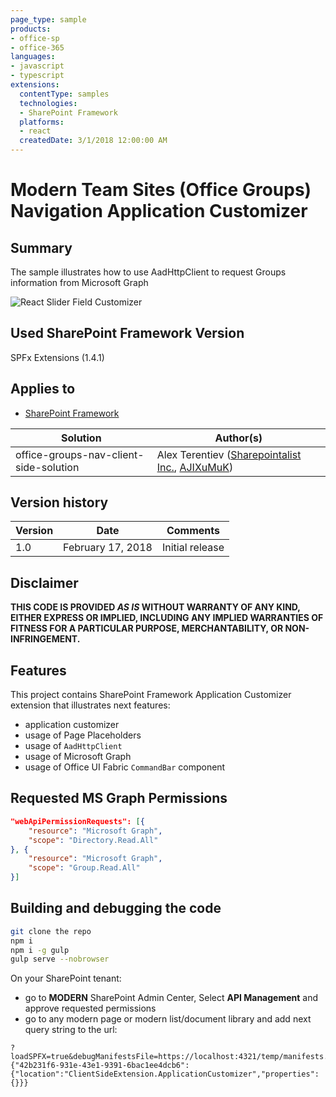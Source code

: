 ```yaml
---
page_type: sample
products:
- office-sp
- office-365
languages:
- javascript
- typescript
extensions:
  contentType: samples
  technologies:
  - SharePoint Framework
  platforms:
  - react
  createdDate: 3/1/2018 12:00:00 AM
---
```

# Modern Team Sites (Office Groups) Navigation Application Customizer

## Summary
The sample illustrates how to use AadHttpClient to request Groups information from Microsoft Graph

![React Slider Field Customizer](./assets/office-groups-nav.png)

## Used SharePoint Framework Version 
SPFx Extensions (1.4.1)

## Applies to

* [SharePoint Framework](http://dev.office.com/sharepoint/docs/spfx/sharepoint-framework-overview)

Solution|Author(s)
--------|---------
office-groups-nav-client-side-solution | Alex Terentiev ([Sharepointalist Inc.](http://www.sharepointalist.com), [AJIXuMuK](https://github.com/AJIXuMuK))

## Version history

Version|Date|Comments
-------|----|--------
1.0|February 17, 2018|Initial release


## Disclaimer
**THIS CODE IS PROVIDED *AS IS* WITHOUT WARRANTY OF ANY KIND, EITHER EXPRESS OR IMPLIED, INCLUDING ANY IMPLIED WARRANTIES OF FITNESS FOR A PARTICULAR PURPOSE, MERCHANTABILITY, OR NON-INFRINGEMENT.**

## Features
This project contains SharePoint Framework Application Customizer extension that illustrates next features:
* application customizer
* usage of Page Placeholders
* usage of `AadHttpClient`
* usage of Microsoft Graph
* usage of Office UI Fabric `CommandBar` component

## Requested MS Graph Permissions
```json
"webApiPermissionRequests": [{
    "resource": "Microsoft Graph",
    "scope": "Directory.Read.All"
}, {
    "resource": "Microsoft Graph",
    "scope": "Group.Read.All"
}]
```

## Building and debugging the code

```bash
git clone the repo
npm i
npm i -g gulp
gulp serve --nobrowser
```

On your SharePoint tenant:
* go to **MODERN** SharePoint Admin Center, Select **API Management** and approve requested permissions
* go to any modern page or modern list/document library and add next query string to the url:
```
?loadSPFX=true&debugManifestsFile=https://localhost:4321/temp/manifests.js&customActions={"42b231f6-931e-43e1-9391-6bac1ee4dcb6":{"location":"ClientSideExtension.ApplicationCustomizer","properties":{}}}
```
